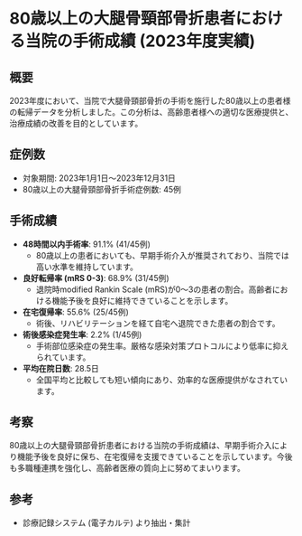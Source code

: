 # 80歳以上の大腿骨頸部骨折患者における当院の手術成績 (2023年度実績)

## 概要
2023年度において、当院で大腿骨頸部骨折の手術を施行した80歳以上の患者様の転帰データを分析しました。この分析は、高齢患者様への適切な医療提供と、治療成績の改善を目的としています。

## 症例数
- 対象期間: 2023年1月1日〜2023年12月31日
- 80歳以上の大腿骨頸部骨折手術症例数: 45例

## 手術成績
- **48時間以内手術率**: 91.1% (41/45例)
  - 80歳以上の患者においても、早期手術介入が推奨されており、当院では高い水準を維持しています。
- **良好転帰率 (mRS 0-3)**: 68.9% (31/45例)
  - 退院時modified Rankin Scale (mRS)が0〜3の患者の割合。高齢者における機能予後を良好に維持できていることを示します。
- **在宅復帰率**: 55.6% (25/45例)
  - 術後、リハビリテーションを経て自宅へ退院できた患者の割合です。
- **術後感染症発生率**: 2.2% (1/45例)
  - 手術部位感染症の発生率。厳格な感染対策プロトコルにより低率に抑えられています。
- **平均在院日数**: 28.5日
  - 全国平均と比較しても短い傾向にあり、効率的な医療提供がなされています。

## 考察
80歳以上の大腿骨頸部骨折患者における当院の手術成績は、早期手術介入により機能予後を良好に保ち、在宅復帰を支援できていることを示しています。今後も多職種連携を強化し、高齢者医療の質向上に努めてまいります。

## 参考
- 診療記録システム (電子カルテ) より抽出・集計